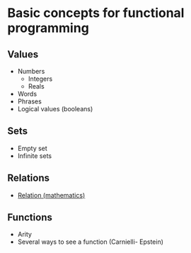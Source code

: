# Basic concepts for functional programming

## Values

- Numbers
  - Integers
  - Reals
- Words
- Phrases
- Logical values (booleans) 

## Sets

- Empty set
- Infinite sets

## Relations

- [Relation (mathematics)](https://en.wikipedia.org/wiki/Relation_(mathematics))

## Functions

- Arity
- Several ways to see a function (Carnielli- Epstein)
